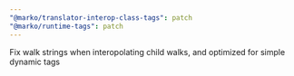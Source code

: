 ```yaml
---
"@marko/translator-interop-class-tags": patch
"@marko/runtime-tags": patch
---
```


Fix walk strings when interopolating child walks, and optimized for simple dynamic tags
